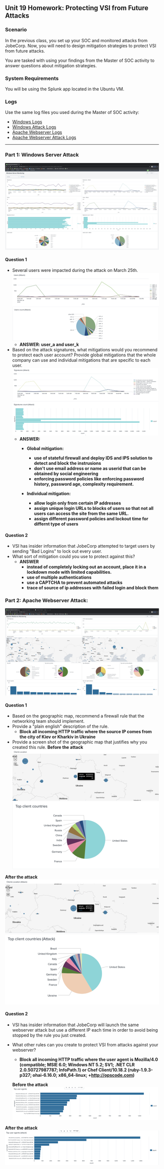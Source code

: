 ## Unit 19 Homework: Protecting VSI from Future Attacks

### Scenario

In the previous class,  you set up your SOC and monitored attacks from JobeCorp. Now, you will need to design mitigation strategies to protect VSI from future attacks. 

You are tasked with using your findings from the Master of SOC activity to answer questions about mitigation strategies.

### System Requirements 

You will be using the Splunk app located in the Ubuntu VM.

### Logs

Use the same log files you used during the Master of SOC activity:

- [Windows Logs](resources/windows_server_logs.csv)
- [Windows Attack Logs](resources/windows_server_attack_logs.csv)
- [Apache Webserver Logs](resources/apache_logs.txt	)
- [Apache Webserver Attack Logs](resources/apache_attack_logs.txt	)

---

### Part 1: Windows Server Attack

![](images/19-1.png) 
#### Question 1
- Several users were impacted during the attack on March 25th.
![](images/19-2.png)
![](images/19-3.png)
  - **ANSWER: user_a and user_k**
- Based on the attack signatures, what mitigations would you recommend to protect each user account? Provide global mitigations that the whole company can use and individual mitigations that are specific to each user.
![](images/19-4.png)
![](images/19-5.png)
  - **ANSWER:**
    - **Global mitigation:**
      - **use of stateful firewall and deploy IDS and IPS solution to detect and block the instrusions**
      - **don't use email address or name as userid that can be obtained by social engineering**
      - **enforcing password policies like enforcing password history, password age, complexity requirement.**
    
    - **Individual mitigation:**
      - **allow login only from certain IP addresses**
      - **assign unique login URLs to blocks of users so that not all users can access the site from the same URL.**
      - **assign different password policies and lockout time for differnt type of users**
    
#### Question 2
- VSI has insider information that JobeCorp attempted to target users by sending "Bad Logins" to lock out every user.
- What sort of mitigation could you use to protect against this?
  - **ANSWER**
    - **instead of completely locking out an account, place it in a lockdown mode with limited capabilities.**
    - **use of multiple authentications**
    - **use a CAPTCHA to prevent automated attacks**
    - **trace of source of ip addresses with failed login and block them**
  

### Part 2: Apache Webserver Attack:
![](images/19-6.png) 
#### Question 1
- Based on the geographic map, recommend a firewall rule that the networking team should implement.
- Provide a "plain english" description of the rule.
  - **Block all incoming HTTP traffic where the source IP comes from the city of Kiev or Kharkiv in Ukraine**
- Provide a screen shot of the geographic map that justifies why you created this rule.
**Before the attack**
![](images/19-7.png)
![](images/19-8.png)

**After the attack**
![](images/19-9.png)
![](images/19-10.png)
  
#### Question 2

- VSI has insider information that JobeCorp will launch the same webserver attack but use a different IP each time in order to avoid being stopped by the rule you just created.

- What other rules can you create to protect VSI from attacks against your webserver?
  - **Block all incoming HTTP traffic where the user agent is Mozilla/4.0 (compatible; MSIE 6.0; Windows NT 5.2; SV1; .NET CLR 2.0.50727987787; InfoPath.1) or Chef Client/10.18.2 (ruby-1.9.3-p327; ohai-6.16.0; x86_64-linux; +http://opscode.com)**
  
  **Before the attack**
![](images/19-11.png)

**After the attack**
![](images/19-12.png)
  

